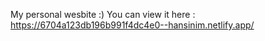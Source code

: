 My personal wesbite :) 
You can view it here : https://6704a123db196b991f4dc4e0--hansinim.netlify.app/

